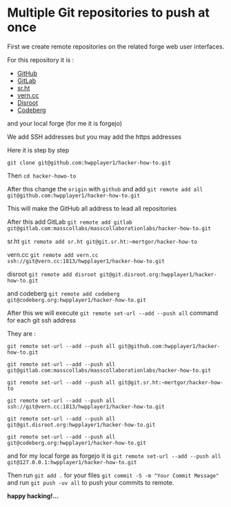 # Multiple Git repositories to push at once

First we create remote repositories on the related forge web user interfaces.

For this repository it is :

* [GitHub](https://github.com/hwpplayer1/hacker-how-to)
* [GitLab](https://gitlab.com/masscollabs/masscollaborationlabs/hacker-how-to)
* [sr.ht](https://git.sr.ht/~mertgor/hacker-how-to)
* [vern.cc](https://git.vern.cc/hwpplayer1/hacker-how-to)
* [Disroot](https://git.disroot.org/hwpplayer1/hacker-how-to)
* [Codeberg](https://codeberg.org/hwpplayer1/hacker-how-to)

and your local forge (for me it is forgejo)

We add SSH addresses but you may add the https addresses

Here it is step by step 

```git clone git@github.com:hwpplayer1/hacker-how-to.git```

Then ```cd hacker-howo-to```

After thıs change the ```origin``` with ```github``` and add ```git remote add all git@github.com:hwpplayer1/hacker-how-to.git```

This will make the GitHub all address to lead all repositories

After this add GitLab ```git remote add gitlab git@gitlab.com:masscollabs/masscollaborationlabs/hacker-how-to.git```

sr.ht ```git remote add sr.ht git@git.sr.ht:~mertgor/hacker-how-to```

vern.cc ```git remote add vern.cc ssh://git@vern.cc:1813/hwpplayer1/hacker-how-to.git```

disroot ```git remote add disroot git@git.disroot.org:hwpplayer1/hacker-how-to.git```

and codeberg ```git remote add codeberg git@codeberg.org:hwpplayer1/hacker-how-to.git```

After this we will execute ```git remote set-url --add --push all``` command for each git ssh address

They are :

```git remote set-url --add --push all git@github.com:hwpplayer1/hacker-how-to.git```

```git remote set-url --add --push all git@gitlab.com:masscollabs/masscollaborationlabs/hacker-how-to.git```

```git remote set-url --add --push all git@git.sr.ht:~mertgor/hacker-how-to```

```git remote set-url --add --push all ssh://git@vern.cc:1813/hwpplayer1/hacker-how-to.git```

```git remote set-url --add --push all git@git.disroot.org:hwpplayer1/hacker-how-to.git```

```git remote set-url --add --push all git@codeberg.org:hwpplayer1/hacker-how-to.git```

and for my local forge as forgejo it is ```git remote set-url --add --push all git@127.0.0.1:hwpplayer1/hacker-how-to.git```

Then run ```git add .``` for your files ```git commit -S -m "Your Commit Message"``` and run ```git push -uv all``` to push your commits to remote.

**happy hacking!...**
